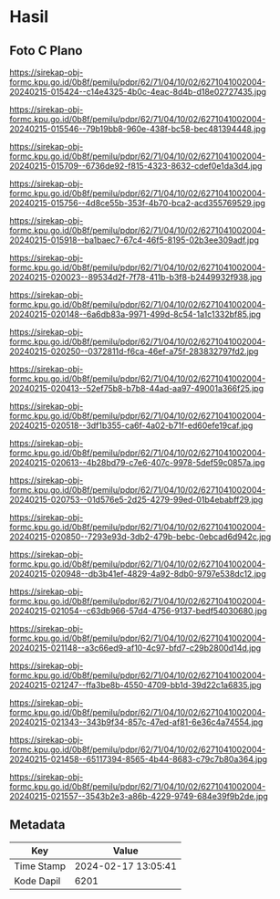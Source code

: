 # Hasil

## Foto C Plano

https://sirekap-obj-formc.kpu.go.id/0b8f/pemilu/pdpr/62/71/04/10/02/6271041002004-20240215-015424--c14e4325-4b0c-4eac-8d4b-d18e02727435.jpg

https://sirekap-obj-formc.kpu.go.id/0b8f/pemilu/pdpr/62/71/04/10/02/6271041002004-20240215-015546--79b19bb8-960e-438f-bc58-bec481394448.jpg

https://sirekap-obj-formc.kpu.go.id/0b8f/pemilu/pdpr/62/71/04/10/02/6271041002004-20240215-015709--6736de92-f815-4323-8632-cdef0e1da3d4.jpg

https://sirekap-obj-formc.kpu.go.id/0b8f/pemilu/pdpr/62/71/04/10/02/6271041002004-20240215-015756--4d8ce55b-353f-4b70-bca2-acd355769529.jpg

https://sirekap-obj-formc.kpu.go.id/0b8f/pemilu/pdpr/62/71/04/10/02/6271041002004-20240215-015918--ba1baec7-67c4-46f5-8195-02b3ee309adf.jpg

https://sirekap-obj-formc.kpu.go.id/0b8f/pemilu/pdpr/62/71/04/10/02/6271041002004-20240215-020023--89534d2f-7f78-411b-b3f8-b2449932f938.jpg

https://sirekap-obj-formc.kpu.go.id/0b8f/pemilu/pdpr/62/71/04/10/02/6271041002004-20240215-020148--6a6db83a-9971-499d-8c54-1a1c1332bf85.jpg

https://sirekap-obj-formc.kpu.go.id/0b8f/pemilu/pdpr/62/71/04/10/02/6271041002004-20240215-020250--0372811d-f6ca-46ef-a75f-283832797fd2.jpg

https://sirekap-obj-formc.kpu.go.id/0b8f/pemilu/pdpr/62/71/04/10/02/6271041002004-20240215-020413--52ef75b8-b7b8-44ad-aa97-49001a366f25.jpg

https://sirekap-obj-formc.kpu.go.id/0b8f/pemilu/pdpr/62/71/04/10/02/6271041002004-20240215-020518--3df1b355-ca6f-4a02-b71f-ed60efe19caf.jpg

https://sirekap-obj-formc.kpu.go.id/0b8f/pemilu/pdpr/62/71/04/10/02/6271041002004-20240215-020613--4b28bd79-c7e6-407c-9978-5def59c0857a.jpg

https://sirekap-obj-formc.kpu.go.id/0b8f/pemilu/pdpr/62/71/04/10/02/6271041002004-20240215-020753--01d576e5-2d25-4279-99ed-01b4ebabff29.jpg

https://sirekap-obj-formc.kpu.go.id/0b8f/pemilu/pdpr/62/71/04/10/02/6271041002004-20240215-020850--7293e93d-3db2-479b-bebc-0ebcad6d942c.jpg

https://sirekap-obj-formc.kpu.go.id/0b8f/pemilu/pdpr/62/71/04/10/02/6271041002004-20240215-020948--db3b41ef-4829-4a92-8db0-9797e538dc12.jpg

https://sirekap-obj-formc.kpu.go.id/0b8f/pemilu/pdpr/62/71/04/10/02/6271041002004-20240215-021054--c63db966-57d4-4756-9137-bedf54030680.jpg

https://sirekap-obj-formc.kpu.go.id/0b8f/pemilu/pdpr/62/71/04/10/02/6271041002004-20240215-021148--a3c66ed9-af10-4c97-bfd7-c29b2800d14d.jpg

https://sirekap-obj-formc.kpu.go.id/0b8f/pemilu/pdpr/62/71/04/10/02/6271041002004-20240215-021247--ffa3be8b-4550-4709-bb1d-39d22c1a6835.jpg

https://sirekap-obj-formc.kpu.go.id/0b8f/pemilu/pdpr/62/71/04/10/02/6271041002004-20240215-021343--343b9f34-857c-47ed-af81-6e36c4a74554.jpg

https://sirekap-obj-formc.kpu.go.id/0b8f/pemilu/pdpr/62/71/04/10/02/6271041002004-20240215-021458--65117394-8565-4b44-8683-c79c7b80a364.jpg

https://sirekap-obj-formc.kpu.go.id/0b8f/pemilu/pdpr/62/71/04/10/02/6271041002004-20240215-021557--3543b2e3-a86b-4229-9749-684e39f9b2de.jpg


## Metadata

| Key        | Value               |
| ---------- | ------------------- |
| Time Stamp | 2024-02-17 13:05:41 |
| Kode Dapil | 6201                |



